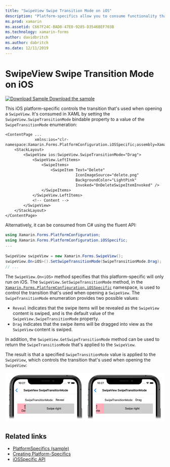 ```yaml
---
title: "SwipeView Swipe Transition Mode on iOS"
description: "Platform-specifics allow you to consume functionality that's only available on a specific platform, without implementing custom renderers or effects. This article explains how to consume the iOS platform-specific that controls the transition that's used when opening a SwipeView."
ms.prod: xamarin
ms.assetid: C667F24C-BAD8-47E0-9285-D3546BEF703B
ms.technology: xamarin-forms
author: davidbritch
ms.author: dabritch
ms.date: 12/11/2019
---
```


# SwipeView Swipe Transition Mode on iOS

[![Download Sample](~/media/shared/download.png) Download the sample](https://docs.microsoft.com/samples/xamarin/xamarin-forms-samples/userinterface-platformspecifics)

This iOS platform-specific controls the transition that's used when opening a `SwipeView`. It's consumed in XAML by setting the `SwipeView.SwipeTransitionMode` bindable property to a value of the `SwipeTransitionMode` enumeration:

```xaml
<ContentPage ...
             xmlns:ios="clr-namespace:Xamarin.Forms.PlatformConfiguration.iOSSpecific;assembly=Xamarin.Forms.Core">
    <StackLayout>
        <SwipeView ios:SwipeView.SwipeTransitionMode="Drag">
            <SwipeView.LeftItems>
                <SwipeItems>
                    <SwipeItem Text="Delete"
                               IconImageSource="delete.png"
                               BackgroundColor="LightPink"
                               Invoked="OnDeleteSwipeItemInvoked" />
                </SwipeItems>
            </SwipeView.LeftItems>
            <!-- Content -->
        </SwipeView>
    </StackLayout>
</ContentPage>
```

Alternatively, it can be consumed from C# using the fluent API:

```csharp
using Xamarin.Forms.PlatformConfiguration;
using Xamarin.Forms.PlatformConfiguration.iOSSpecific;
...

SwipeView swipeView = new Xamarin.Forms.SwipeView();
swipeView.On<iOS>().SetSwipeTransitionMode(SwipeTransitionMode.Drag);
// ...
```

The `SwipeView.On<iOS>` method specifies that this platform-specific will only run on iOS. The `SwipeView.SetSwipeTransitionMode` method, in the [`Xamarin.Forms.PlatformConfiguration.iOSSpecific`](xref:Xamarin.Forms.PlatformConfiguration.iOSSpecific) namespace, is used to control the transition that's used when opening a `SwipeView`. The `SwipeTransitionMode` enumeration provides two possible values:

- `Reveal` indicates that the swipe items will be revealed as the `SwipeView` content is swiped, and is the default value of the `SwipeView.SwipeTransitionMode` property.
- `Drag` indicates that the swipe items will be dragged into view as the `SwipeView` content is swiped.

In addition, the `SwipeView.GetSwipeTransitionMode` method can be used to return the `SwipeTransitionMode` that's applied to the `SwipeView`.

The result is that a specified `SwipeTransitionMode` value is applied to the `SwipeView`, which controls the transition that's used when opening the `SwipeView`:

[![Screenshot of SwipeView SwipeTransitionModes, on iOS](swipeview-swipetransitionmode-images/swipetransitionmode.png "SwipeTransitionModes on iOS")](swipeview-swipetransitionmode-images/swipetransitionmode-large.png#lightbox "SwipeTransitionModes on iOS")

## Related links

- [PlatformSpecifics (sample)](https://docs.microsoft.com/samples/xamarin/xamarin-forms-samples/userinterface-platformspecifics)
- [Creating Platform-Specifics](~/xamarin-forms/platform/platform-specifics/index.md#creating-platform-specifics)
- [iOSSpecific API](xref:Xamarin.Forms.PlatformConfiguration.iOSSpecific)
